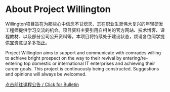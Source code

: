 # About Project Willington

Willington项目旨在为那些心中信念不甘熄灭、志在职业生涯伟大复兴的年轻研发工程师提供学习交流的机会。项目资料主要引用自相关的官方网站、技术博客、课程教材、以及部分公司公开资料等。本项目将持续处于建设状态，烦请各位同学提供宝贵意见多多指正。

Project Willington aims to support and communicate with comrades willing to achieve bright prospect on the way to their revival by entering/re-entering top domestic or international IT enterprises and achieving their career goals. This project is continuously being constructed. Suggestions and opinions will always be welcomed.

[点击前往课程公告 / Click for Bulletin](./academy/bulletin.md)